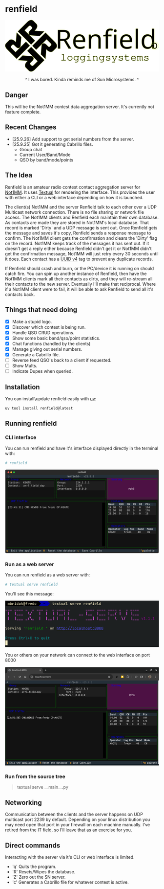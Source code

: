# renfield

![CLI Screenshot](https://github.com/mbridak/renfield/raw/refs/heads/main/renfield2.svg)

<center>^ I was bored. Kinda reminds me of Sun Microsystems. ^</center>

## Danger

This will be the Not1MM contest data aggregation server. It's currently not feature complete.

## Recent Changes

- [25.9.26] Add support to get serial numbers from the server.
- [25.9.25] Got it generating Cabrillo files.
  - Group chat
  - Current User/Band/Mode
  - QSO by band/mode/points

## The Idea

Renfield is an amateur radio contest contact aggregation server for [Not1MM](https://github.com/mbridak/not1mm). It uses [Textual](https://textual.textualize.io) for rendering the interface. This provides the user with either a CLI or a web interface depending on how it is launched.

The client(s) Not1MM and the server Renfield talk to each other over a UDP Multicast network connection. There is no file sharing or network file access. The Not1MM clients and Renfield each maintain their own database. As contacts are made they are stored in Not1MM's local database. That record is marked 'Dirty' and a UDP message is sent out. Once Renfield gets the message and saves it's copy, Renfield sends a response message to confirm. The Not1MM client gets the confirmation and clears the 'Dirty' flag on the record. Not1MM keeps track of the messages it has sent out. If it doesn't get a reply either because Renfield didn't get it or Not1MM didn't get the confirmation message, Not1MM will just retry every 30 seconds until it does. Each contact has a [UUID v4](https://en.wikipedia.org/wiki/Universally_unique_identifier) tag to prevent any duplicate records.

If Renfield should crash and burn, or the PC/device it is running on should catch fire. You can spin up another instance of Renfield, then have the Not1MM clients mark all their contacts as dirty, and they will re-stream all their contacts to the new server. Eventually I'll make that reciprocal. Where if a Not1MM client were to fail, it will be able to ask Renfield to send all it's contacts back.

## Things that need doing

- [x] Make a stupid logo.
- [x] Discover which contest is being run.
- [x] Handle QSO CRUD operations.
- [x] Show some basic band/qso/point statistics.
- [x] Chat functions (handled by the clients)
- [x] Manage giving out serial numbers.
- [x] Generate a Cabrillo file.
- [ ] Reverse feed QSO's back to a client if requested.
- [ ] Show Mults.
- [ ] Indicate Dupes when queried.

## Installation

You can install\update renfield easily with [uv](https://docs.astral.sh/uv/):

```sh
uv tool install renfield@latest
```

## Running renfield

### CLI interface

You can run renfield and have it's interface displayed directly in the terminal with:

```sh
# renfield
```

![CLI Screenshot](https://github.com/mbridak/renfield/raw/refs/heads/main/pic/renfield_cli.svg)

### Run as a web server

You can run renfield as a web server with:

```sh
# textual serve renfield
```

You'll see this message:

![CLI Screenshot](https://github.com/mbridak/renfield/raw/refs/heads/main/pic/renfield_ss_terminal.png)

You or others on your network can connect to the web interface on port 8000

![CLI Screenshot](https://github.com/mbridak/renfield/raw/refs/heads/main/pic/renfield_ss_web.png)

### Run from the source tree

> textual serve \_\_main\_\_.py

## Networking

Communication between the clients and the server happens on UDP multicast port 2239 by default. Depending on your linux distribution you may need open that port in your firewall on each machine manually. I've retired from the IT field, so I'll leave that as an exercise for you.

## Direct commands

Interacting with the server via it's CLI or web interface is limited.

 - 'q' Quits the program.
 - 'R' Resets/Wipes the database.
 - 'Z' Zero out the SN server.
 - 'c' Generates a Cabrillo file for whatever contest is active.
